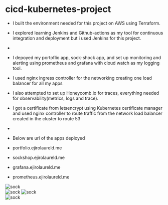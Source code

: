 # cicd-kubernetes-project

- I built the environment needed for this project on AWS using Terraform.
- I explored learning Jenkins and Github-actions as my tool for continuous integration and deployment but i used Jenkins for this project.
- 
- I depoyed my portoflio app, sock-shock app, and set up monitoring and alerting using prometheus and grafana with cloud watch as my logging tool. 
- I used nginx ingress controller for the networking creating one load balancer for all my apps
- I also attempted to set up Honeycomb.io for traces, everything needed for observability(metrics, logs and trace).

- I got a certificate from letsencrypt using Kubernetes certificate manager and used nginx controller to route traffic from the network load balancer created in the cluster to route 53
-
- Below are url of the apps deployed  

- portfolio.ejirolaureld.me
- sockshop.ejirolaureld.me
- grafana.ejirolaureld.me
- prometheus.ejirolaureld.me

![sock](./sockshop.png)  
![sock](./portfolio.png)
![sock](./grafana.png)  
![sock](./prometheus.png)  
